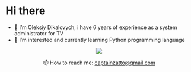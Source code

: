 # Hi there
- 👋 I’m Oleksiy Dikalovych, i have 6 years of experience as a system administrator for TV
- 🌱 I’m interested and currently learning Python programming language

<p align='center'>
   <a href="https://www.linkedin.com/in/oleksiy-dikalovych-16613b19a/">
       <img src="https://img.shields.io/badge/linkedin-%230077B5.svg?&style=for-the-badge&logo=linkedin&logoColor=white"/>
   </a>
<p align='center'>
   📫 How to reach me: <a href='mailto:captainzatto@gmail.com'>captainzatto@gmail.com</a>
</p>



<!---
AvidProducer/AvidProducer is a ✨ special ✨ repository because its `README.md` (this file) appears on your GitHub profile.
You can click the Preview link to take a look at your changes.
--->
